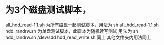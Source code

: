 # 为3个磁盘测试脚本，
all_hdd_read-1.1.sh 为所有磁盘一起测试脚本，用法为 sh all_hdd_read-1.1.sh
hdd_randrw.sh 为单盘测试脚本，此脚本为随机读写测试 用法为 sh hdd_randrw.sh /dev/sdd
hdd_read_write.sh 同上
其他文件夹内用法同上
